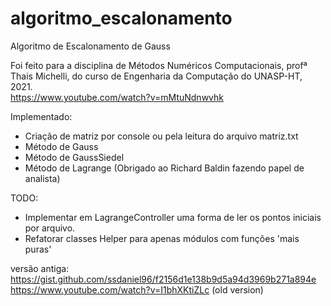 # algoritmo_escalonamento
Algoritmo de Escalonamento de Gauss

Foi feito para a disciplina de Métodos Numéricos Computacionais, profª Thais Michelli, do curso de Engenharia da Computação do UNASP-HT, 2021.<br>
https://www.youtube.com/watch?v=mMtuNdnwvhk

Implementado:
- Criação de matriz por console ou pela leitura do arquivo matriz.txt
- Método de Gauss
- Método de GaussSiedel
- Método de Lagrange (Obrigado ao Richard Baldin fazendo papel de analista)

TODO:
+ Implementar em LagrangeController uma forma de ler os pontos iniciais por arquivo.
+ Refatorar classes Helper para apenas módulos com funções 'mais puras'


versão antiga:<br>
https://gist.github.com/ssdaniel96/f2156d1e138b9d5a94d3969b271a894e<br>
https://www.youtube.com/watch?v=I1bhXKtiZLc (old version)
